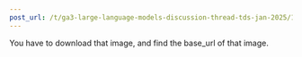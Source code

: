 ```yaml
---
post_url: /t/ga3-large-language-models-discussion-thread-tds-jan-2025/163247/71
---
```

You have to download that image, and find the base\_url of that image.